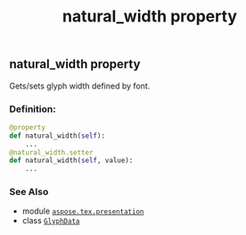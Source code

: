 ﻿---
title: natural_width property
second_title: Aspose.TeX for Python via .NET API References
description: 
type: docs
weight: 40
url: /python-net/aspose.tex.presentation/glyphdata/natural_width/
is_root: false
---

## natural_width property


Gets/sets glyph width defined by font.
### Definition:
```python
@property
def natural_width(self):
    ...
@natural_width.setter
def natural_width(self, value):
    ...
```

### See Also
* module [`aspose.tex.presentation`](../../)
* class [`GlyphData`](/tex/python-net/aspose.tex.presentation/glyphdata)
